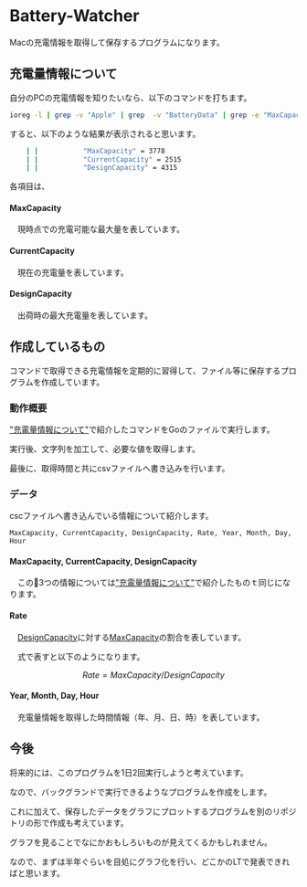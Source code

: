 # Battery-Watcher

Macの充電情報を取得して保存するプログラムになります。

## 充電量情報について

自分のPCの充電情報を知りたいなら、以下のコマンドを打ちます。

```bash
ioreg -l | grep -v "Apple" | grep  -v "BatteryData" | grep -e "MaxCapacity" -e "DesignCapacity" -e "CurrentCapacity"
```

すると、以下のような結果が表示されると思います。

``` bash
    | |           "MaxCapacity" = 3778
    | |           "CurrentCapacity" = 2515
    | |           "DesignCapacity" = 4315
```

各項目は、

#### MaxCapacity

&ensp;&ensp;現時点での充電可能な最大量を表しています。

#### CurrentCapacity

&ensp;&ensp;現在の充電量を表しています。

#### DesignCapacity

&ensp;&ensp;出荷時の最大充電量を表しています。

## 作成しているもの

コマンドで取得できる充電情報を定期的に習得して、ファイル等に保存するプログラムを作成しています。

### 動作概要

["充電量情報について"](#充電量情報について)で紹介したコマンドをGoのファイルで実行します。

実行後、文字列を加工して、必要な値を取得します。

最後に、取得時間と共にcsvファイルへ書き込みを行います。

### データ
cscファイルへ書き込んでいる情報について紹介します。

```csv
MaxCapacity, CurrentCapacity, DesignCapacity, Rate, Year, Month, Day, Hour
```

#### MaxCapacity, CurrentCapacity, DesignCapacity

&ensp;&ensp;この3つの情報については["充電量情報について"](#currentcapacity)で紹介したものｔ同じになります。


#### Rate

&ensp;&ensp;[DesignCapacity](#designcapacity)に対する[MaxCapacity](#maxcapacity)の割合を表しています。

&ensp;&ensp;式で表すと以下のようになります。

```math
Rate = MaxCapacity / DesignCapacity
```

#### Year, Month, Day, Hour

&ensp;&ensp;充電量情報を取得した時間情報（年、月、日、時）を表しています。

## 今後

将来的には、このプログラムを1日2回実行しようと考えています。

なので、バックグランドで実行できるようなプログラムを作成をします。

これに加えて、保存したデータをグラフにプロットするプログラムを別のリポジトリの形で作成も考えています。

グラフを見ることでなにかおもしろいものが見えてくるかもしれません。

なので、まずは半年ぐらいを目処にグラフ化を行い、どこかのLTで発表できればと思います。

